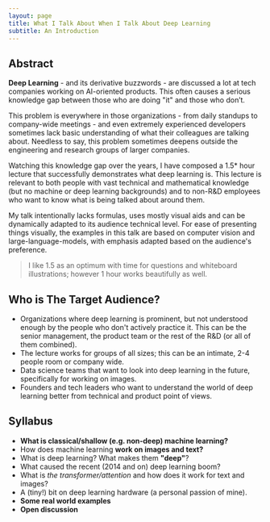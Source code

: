 ```yaml
---
layout: page
title: What I Talk About When I Talk About Deep Learning
subtitle: An Introduction
---
```



## Abstract
**Deep Learning** - and its derivative buzzwords - are discussed a lot at tech companies working on AI-oriented products. This often causes a serious knowledge gap between those who are doing "it" and those who don’t.


This problem is everywhere in those organizations - from daily standups to company-wide meetings - and even extremely experienced developers sometimes lack basic understanding of what their colleagues are talking about. Needless to say, this problem sometimes deepens outside the engineering and research groups of larger companies. 

Watching this knowledge gap over the years, I have composed a 1.5* hour lecture that successfully demonstrates what deep learning is.
This lecture is relevant to both people with vast technical and mathematical knowledge (but no machine or deep learning backgrounds) and to non-R&D employees who want to know what is being talked about around them.

My talk intentionally lacks formulas, uses mostly visual aids and can be dynamically adapted to its audience technical level.
For ease of presenting things visually, the examples in this talk are based on computer vision and large-language-models, with emphasis adapted based on the audience's preference.

> I like 1.5 as an optimum with time for questions and whiteboard illustrations; however 1 hour works beautifully as well.

## Who is The Target Audience?

- Organizations where deep learning is prominent, but not understood enough by the people who don't actively practice it. This can be the senior management, the product team or the rest of the R&D (or all of them combined). 
- The lecture works for groups of all sizes; this can be an intimate, 2-4 people room or company wide.
- Data science teams that want to look into deep learning in the future, specifically for working on images.
- Founders and tech leaders who want to understand the world of deep learning better from technical and product point of views.

## Syllabus
- **What is classical/shallow (e.g. non-deep) machine learning?**
- How does machine learning **work on images and text?**
- What is deep learning? What makes them **"deep"**?
- What caused the recent (2014 and on) deep learning boom?
- What is *the transformer/attention* and how does it work for text and images?
- A (tiny!) bit on deep learning hardware (a personal passion of mine).
- **Some real world examples**
- **Open discussion**
